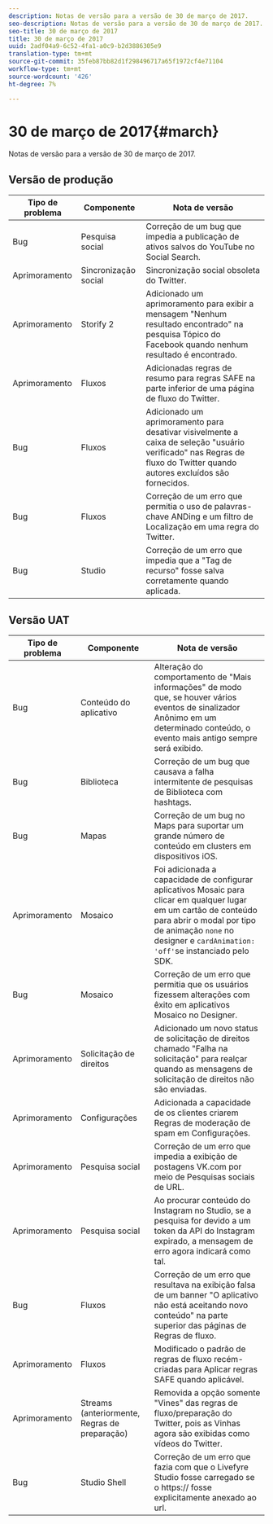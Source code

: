 ```yaml
---
description: Notas de versão para a versão de 30 de março de 2017.
seo-description: Notas de versão para a versão de 30 de março de 2017.
seo-title: 30 de março de 2017
title: 30 de março de 2017
uuid: 2adf04a9-6c52-4fa1-a0c9-b2d3886305e9
translation-type: tm+mt
source-git-commit: 35feb87bb82d1f298496717a65f1972cf4e71104
workflow-type: tm+mt
source-wordcount: '426'
ht-degree: 7%

---
```



# 30 de março de 2017{#march}

Notas de versão para a versão de 30 de março de 2017.

## Versão de produção

| Tipo de problema | Componente | Nota de versão |
|---|---|---|
| Bug | Pesquisa social | Correção de um bug que impedia a publicação de ativos salvos do YouTube no Social Search. |
| Aprimoramento | Sincronização social | Sincronização social obsoleta do Twitter. |
| Aprimoramento | Storify 2 | Adicionado um aprimoramento para exibir a mensagem &quot;Nenhum resultado encontrado&quot; na pesquisa Tópico do Facebook quando nenhum resultado é encontrado. |
| Aprimoramento | Fluxos | Adicionadas regras de resumo para regras SAFE na parte inferior de uma página de fluxo do Twitter. |
| Bug | Fluxos | Adicionado um aprimoramento para desativar visivelmente a caixa de seleção &quot;usuário verificado&quot; nas Regras de fluxo do Twitter quando autores excluídos são fornecidos. |
| Bug | Fluxos | Correção de um erro que permitia o uso de palavras-chave ANDing e um filtro de Localização em uma regra do Twitter. |
| Bug | Studio | Correção de um erro que impedia que a &quot;Tag de recurso&quot; fosse salva corretamente quando aplicada. |

## Versão UAT

| Tipo de problema | Componente | Nota de versão |
|---|---|---|
| Bug | Conteúdo do aplicativo | Alteração do comportamento de &quot;Mais informações&quot; de modo que, se houver vários eventos de sinalizador Anônimo em um determinado conteúdo, o evento mais antigo sempre será exibido. |
| Bug | Biblioteca | Correção de um bug que causava a falha intermitente de pesquisas de Biblioteca com hashtags. |
| Bug | Mapas | Correção de um bug no Maps para suportar um grande número de conteúdo em clusters em dispositivos iOS. |
| Aprimoramento | Mosaico | Foi adicionada a capacidade de configurar aplicativos Mosaic para clicar em qualquer lugar em um cartão de conteúdo para abrir o modal por tipo de animação `none` no designer e `cardAnimation: 'off'`se instanciado pelo SDK. |
| Bug | Mosaico | Correção de um erro que permitia que os usuários fizessem alterações com êxito em aplicativos Mosaico no Designer. |
| Aprimoramento | Solicitação de direitos | Adicionado um novo status de solicitação de direitos chamado &quot;Falha na solicitação&quot; para realçar quando as mensagens de solicitação de direitos não são enviadas. |
| Aprimoramento | Configurações | Adicionada a capacidade de os clientes criarem Regras de moderação de spam em Configurações. |
| Aprimoramento | Pesquisa social | Correção de um erro que impedia a exibição de postagens VK.com por meio de Pesquisas sociais de URL. |
| Aprimoramento | Pesquisa social | Ao procurar conteúdo do Instagram no Studio, se a pesquisa for devido a um token da API do Instagram expirado, a mensagem de erro agora indicará como tal. |
| Bug | Fluxos | Correção de um erro que resultava na exibição falsa de um banner &quot;O aplicativo não está aceitando novo conteúdo&quot; na parte superior das páginas de Regras de fluxo. |
| Aprimoramento | Fluxos | Modificado o padrão de regras de fluxo recém-criadas para Aplicar regras SAFE quando aplicável. |
| Aprimoramento | Streams (anteriormente, Regras de preparação) | Removida a opção somente &quot;Vines&quot; das regras de fluxo/preparação do Twitter, pois as Vinhas agora são exibidas como vídeos do Twitter. |
| Bug | Studio Shell | Correção de um erro que fazia com que o Livefyre Studio fosse carregado se o https:// fosse explicitamente anexado ao url. |

